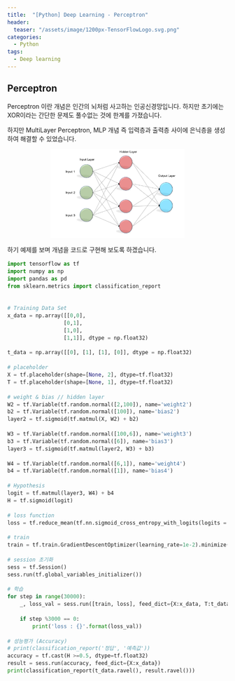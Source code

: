 ```yaml
---
title:  "[Python] Deep Learning - Perceptron"
header:
  teaser: "/assets/image/1200px-TensorFlowLogo.svg.png"
categories: 
  - Python
tags:
  - Deep learning
---
```

## Perceptron 

Perceptron 이란 개념은 인간의 뇌처럼 사고하는 인공신경망입니다. 하지만 초기에는 XOR이라는 간단한 문제도 풀수없는 것에 한계를 가졌습니다. 

하지만 MultiLayer Perceptron, MLP 개념 즉 입력층과 출력층 사이에 은닉층을 생성하여 해결할 수 있었습니다. 

<p align ='center'><img src="../../assets/image/1*-IPQlOd46dlsutIbUq1Zcw.png" alt="Multi layer Perceptron (MLP) Models on Real World Banking Data | by Awhan  Mohanty | Becoming Human: Artificial Intelligence Magazine" style="zoom:30%;" /></p>

하기 예제를 보며 개념을 코드로 구현해 보도록 하겠습니다.

```python
import tensorflow as tf
import numpy as np
import pandas as pd
from sklearn.metrics import classification_report 


# Training Data Set
x_data = np.array([[0,0],
                  [0,1],
                  [1,0],
                  [1,1]], dtype = np.float32)

t_data = np.array([[0], [1], [1], [0]], dtype = np.float32)

# placeholder
X = tf.placeholder(shape=[None, 2], dtype=tf.float32)
T = tf.placeholder(shape=[None, 1], dtype=tf.float32)

# weight & bias // hidden layer
W2 = tf.Variable(tf.random.normal([2,100]), name='weight2')
b2 = tf.Variable(tf.random.normal([100]), name='bias2')
layer2 = tf.sigmoid(tf.matmul(X, W2) + b2)

W3 = tf.Variable(tf.random.normal([100,6]), name='weight3')
b3 = tf.Variable(tf.random.normal([6]), name='bias3')
layer3 = tf.sigmoid(tf.matmul(layer2, W3) + b3)

W4 = tf.Variable(tf.random.normal([6,1]), name='weight4')
b4 = tf.Variable(tf.random.normal([1]), name='bias4')

# Hypothesis
logit = tf.matmul(layer3, W4) + b4
H = tf.sigmoid(logit)

# loss function
loss = tf.reduce_mean(tf.nn.sigmoid_cross_entropy_with_logits(logits = logit, labels=T))

# train
train = tf.train.GradientDescentOptimizer(learning_rate=1e-2).minimize(loss)

# session 초기화
sess = tf.Session()
sess.run(tf.global_variables_initializer())

# 학습
for step in range(30000):
    _, loss_val = sess.run([train, loss], feed_dict={X:x_data, T:t_data }) # trian과 loss를 둘다 실행
    
    if step %3000 == 0:
        print('loss : {}'.format(loss_val))
        
# 성능평가 (Accuracy)        
# print(classification_report('정답', '예측값'))
accuracy = tf.cast(H >=0.5, dtype=tf.float32)
result = sess.run(accuracy, feed_dict={X:x_data})
print(classification_report(t_data.ravel(), result.ravel()))

```

